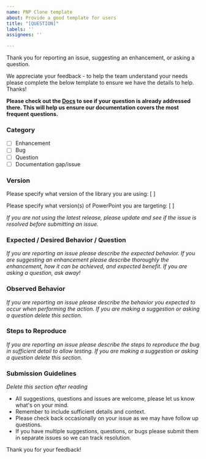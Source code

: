 ```yaml
---
name: PNP Clone template
about: Provide a good template for users
title: "[QUESTION]"
labels: ''
assignees: ''

---
```


Thank you for reporting an issue, suggesting an enhancement, or asking a question. 

We appreciate your feedback - to help the team understand your needs please complete the below template to ensure we have the details to help. Thanks!

**Please check out the [Docs](https://gitbrent.github.io/PptxGenJS/docs/installation.html) to see if your question is already addressed there. This will help us ensure our documentation covers the most frequent questions.**

### Category
- [ ] Enhancement
- [ ] Bug
- [ ] Question
- [ ] Documentation gap/issue

### Version

Please specify what version of the library you are using: [         ]

Please specify what version(s) of PowerPoint you are targeting: [         ]

*If you are not using the latest release, please update and see if the issue is resolved before submitting an issue.*

### Expected / Desired Behavior / Question
*If you are reporting an issue please describe the expected behavior. If you are suggesting an enhancement please describe thoroughly the enhancement, how it can be achieved, and expected benefit. If you are asking a question, ask away!*

### Observed Behavior
*If you are reporting an issue please describe the behavior you expected to occur when performing the action. If you are making a suggestion or asking a question delete this section.*

### Steps to Reproduce
*If you are reporting an issue please describe the steps to reproduce the bug in sufficient detail to allow testing. If you are making a suggestion or asking a question delete this section.*

### Submission Guidelines
*Delete this section after reading*
* All suggestions, questions and issues are welcome, please let us know what's on your mind.
* Remember to include sufficient details and context.
* Please check back occasionally on your issue as we may have follow up questions.
* If you have multiple suggestions, questions, or bugs please submit them in separate issues so we can track resolution.

Thank you for your feedback!
